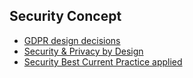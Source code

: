 ## Security Concept

- [GDPR design decisions](./gdpr)
- [Security & Privacy by Design](./spbd)
- [Security Best Current Practice applied](./sbcp)
